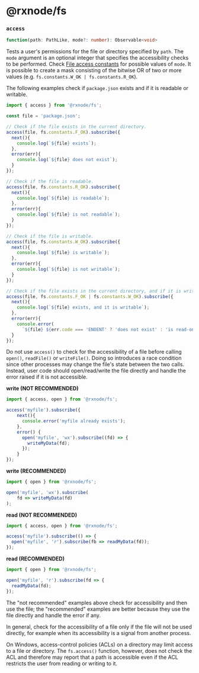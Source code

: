 # @rxnode/fs

### `access`

```typescript
function(path: PathLike, mode?: number): Observable<void>
```

Tests a user's permissions for the file or directory specified by `path`. The `mode` argument is an optional integer that specifies the accessibility checks to be performed. Check [File access constants](https://nodejs.org/docs/latest-v12.x/api/fs.html#fs_file_access_constants) for possible values of `mode`. It is possible to create a mask consisting of the bitwise OR of two or more values \(e.g. `fs.constants.W_OK | fs.constants.R_OK`\).

The following examples check if `package.json` exists and if it is readable or writable.

```typescript
import { access } from '@rxnode/fs';

const file = 'package.json';

// Check if the file exists in the current directory.
access(file, fs.constants.F_OK).subscribe({
  next(){
    console.log(`${file} exists`);
  },
  error(err){
    console.log(`${file} does not exist`);
  }
});

// Check if the file is readable.
access(file, fs.constants.R_OK).subscribe({
  next(){
    console.log(`${file} is readable`);
  },
  error(err){
    console.log(`${file} is not readable`);
  }
});

// Check if the file is writable.
access(file, fs.constants.W_OK).subscribe({
  next(){
    console.log(`${file} is writable`);
  },
  error(err){
    console.log(`${file} is not writable`);
  }
});

// Check if the file exists in the current directory, and if it is writable.
access(file, fs.constants.F_OK | fs.constants.W_OK).subscribe({
  next(){
    console.log(`${file} exists, and it is writable`);
  },
  error(err){
    console.error(
      `${file} ${err.code === 'ENOENT' ? 'does not exist' : 'is read-only'}`);
  }
});
```

Do not use `access()` to check for the accessibility of a file before calling `open()`, `readFile()` or `writeFile()`. Doing so introduces a race condition since other processes may change the file's state between the two calls. Instead, user code should open/read/write the file directly and handle the error raised if it is not accessible.

**write \(NOT RECOMMENDED\)**

```typescript
import { access, open } from '@rxnode/fs';

access('myfile').subscribe({
    next(){
      console.error('myfile already exists');
    },
    error() {
      open('myfile', 'wx').subscribe((fd) => {
        writeMyData(fd);
      });
    }
});
```

**write \(RECOMMENDED\)**

```typescript
import { open } from '@rxnode/fs';

open('myfile', 'wx').subscribe(
    fd => writeMyData(fd)
);
```

**read \(NOT RECOMMENDED\)**

```typescript
import { access, open } from '@rxnode/fs';

access('myfile').subscribe(() => {
  open('myfile', 'r').subscribe(fb => readMyData(fd));
});
```

**read \(RECOMMENDED\)**

```typescript
import { open } from '@rxnode/fs';

open('myfile', 'r').subscribe(fd => {
  readMyData(fd);
});
```

The "not recommended" examples above check for accessibility and then use the file; the "recommended" examples are better because they use the file directly and handle the error if any.

In general, check for the accessibility of a file only if the file will not be used directly, for example when its accessibility is a signal from another process.

On Windows, access-control policies \(ACLs\) on a directory may limit access to a file or directory. The `fs.access()` function, however, does not check the ACL and therefore may report that a path is accessible even if the ACL restricts the user from reading or writing to it.

